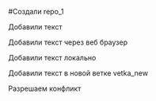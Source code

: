 #Создали repo_1

Добавили текст

Добавили текст через веб браузер

Добавили текст локально

Добавили текст  в новой ветке vetka_new

Разрешаем конфликт
